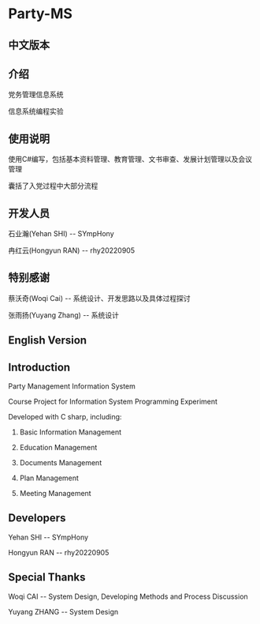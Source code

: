 # Party-MS
## 中文版本
## 介绍
党务管理信息系统

信息系统编程实验

## 使用说明
使用C#编写，包括基本资料管理、教育管理、文书审查、发展计划管理以及会议管理

囊括了入党过程中大部分流程

## 开发人员
石业瀚(Yehan SHI)  --  SYmpHony

冉红云(Hongyun RAN)  --  rhy20220905

## 特别感谢
蔡沃奇(Woqi Cai)  --  系统设计、开发思路以及具体过程探讨

张雨扬(Yuyang Zhang)  --  系统设计

## English Version
## Introduction
Party Management Information System

Course Project for Information System Programming Experiment

Developed with C sharp, including:

1. Basic Information Management

2. Education Management

3. Documents Management

4. Plan Management

5. Meeting Management

## Developers
Yehan SHI  --  SYmpHony

Hongyun RAN  --  rhy20220905

## Special Thanks
Woqi CAI  --  System Design, Developing Methods and Process Discussion

Yuyang ZHANG  --  System Design
